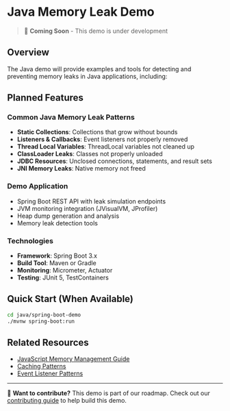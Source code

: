 # Java Memory Leak Demo

> 🚧 **Coming Soon** - This demo is under development

## Overview

The Java demo will provide examples and tools for detecting and preventing memory leaks in Java applications, including:

## Planned Features

### Common Java Memory Leak Patterns

- **Static Collections**: Collections that grow without bounds
- **Listeners & Callbacks**: Event listeners not properly removed
- **Thread Local Variables**: ThreadLocal variables not cleaned up
- **ClassLoader Leaks**: Classes not properly unloaded
- **JDBC Resources**: Unclosed connections, statements, and result sets
- **JNI Memory Leaks**: Native memory not freed

### Demo Application

- Spring Boot REST API with leak simulation endpoints
- JVM monitoring integration (JVisualVM, JProfiler)
- Heap dump generation and analysis
- Memory leak detection tools

### Technologies

- **Framework**: Spring Boot 3.x
- **Build Tool**: Maven or Gradle
- **Monitoring**: Micrometer, Actuator
- **Testing**: JUnit 5, TestContainers

## Quick Start (When Available)

```bash
cd java/spring-boot-demo
./mvnw spring-boot:run
```

## Related Resources

- [JavaScript Memory Management Guide](../languages/javascript.md)
- [Caching Patterns](../patterns/caching.md)
- [Event Listener Patterns](../patterns/event-listeners.md)

---

📝 **Want to contribute?** This demo is part of our roadmap. Check out our [contributing guide](https://github.com/lamngockhuong/memory-leak/blob/main/CONTRIBUTING.md) to help build this demo.
